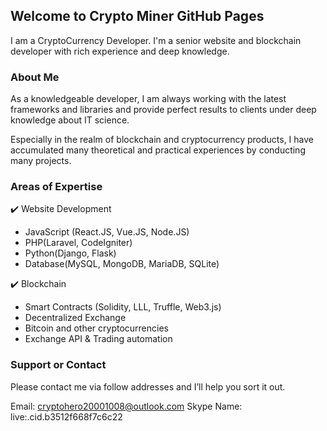 ## Welcome to Crypto Miner GitHub Pages

I am a CryptoCurrency Developer.
I'm a senior website and blockchain developer with rich experience and deep knowledge.

### About Me

As a knowledgeable developer, I am always working with the latest frameworks and libraries and provide perfect results to clients under deep knowledge about IT science.

Especially in the realm of blockchain and cryptocurrency products, I have accumulated many theoretical and practical experiences by conducting many projects.

### Areas of Expertise
✔️ Website Development
* JavaScript (React.JS,  Vue.JS, Node.JS)
* PHP(Laravel, CodeIgniter)
* Python(Django, Flask)
* Database(MySQL, MongoDB, MariaDB, SQLite)

✔️ Blockchain
* Smart Contracts (Solidity, LLL, Truffle, Web3.js)
* Decentralized Exchange
* Bitcoin and other cryptocurrencies
* Exchange API & Trading automation

### Support or Contact

Please contact me via follow addresses and I’ll help you sort it out.

  Email: cryptohero20001008@outlook.com 
  Skype Name: live:.cid.b3512f668f7c6c22 
